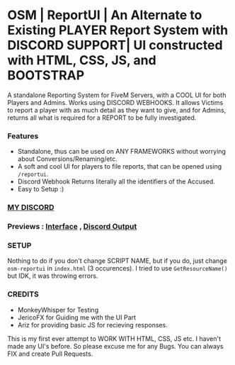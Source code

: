 # OSM | ReportUI | An Alternate to Existing PLAYER Report System with DISCORD SUPPORT| UI constructed with HTML, CSS, JS, and BOOTSTRAP

A standalone Reporting System for FiveM Servers, with a COOL UI for both Players and Admins. Works using DISCORD WEBHOOKS. It allows Victims to report a player with as much detail as they want to give, and for Admins, returns all what is required for a REPORT to be fully investigated. 

### Features
- Standalone, thus can be used on ANY FRAMEWORKS without worrying about Conversions/Renaming/etc. 
- A soft and cool UI for players to file reports, that can be opened using `/reportui`.
- Discord Webhook Returns literally all the identifiers of the Accused. 
- Easy to Setup :)

### [MY DISCORD](https://discord.gg/jrNxkpVaJU)
### Previews : [Interface](https://i.imgur.com/4035M0i.png) , [Discord Output](https://i.imgur.com/v5WHTon.png)

### SETUP 
Nothing to do if you don't change SCRIPT NAME, but if you do, just change `osm-reportui` in `index.html` (3 occurences). I tried to use `GetResourceName()` but IDK, it was throwing errors. 

### CREDITS
- MonkeyWhisper for Testing 
- JericoFX for Guiding me with the UI Part
- Ariz for providing basic JS for recieving responses. 

This is my first ever attempt to WORK WITH HTML, CSS, JS etc. I haven't made any UI's before. So please excuse me for any Bugs. You can always FIX and create Pull Requests. 
  
